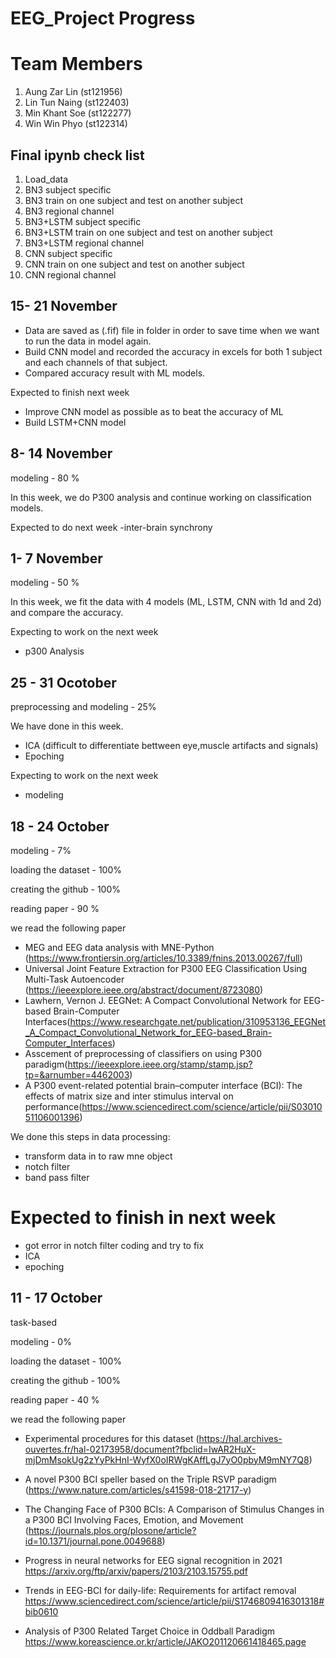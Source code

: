 # EEG_Project Progress

# Team Members
1. Aung Zar Lin (st121956)
2. Lin Tun Naing (st122403)
3. Min Khant Soe (st122277)
4. Win Win Phyo (st122314)

## Final ipynb check list
1. Load_data
2. BN3 subject specific
3. BN3 train on one subject and test on another subject
4. BN3 regional channel
5. BN3+LSTM subject specific
6. BN3+LSTM train on one subject and test on another subject
7. BN3+LSTM regional channel
8. CNN subject specific
9. CNN train on one subject and test on another subject
10. CNN regional channel

## 15- 21 November
- Data are saved as (.fif) file in folder in order to save time when we want to run the data in model again.
- Build CNN model and recorded the accuracy in excels for both 1 subject and each channels of that subject.
- Compared accuracy result with ML models.


Expected to finish next week
- Improve CNN model as possible as to beat the accuracy of ML
- Build LSTM+CNN model

## 8- 14 November

modeling - 80 %

In this week, we do P300 analysis and continue working on classification models.

Expected to do next week
-inter-brain synchrony


## 1- 7 November

modeling - 50 %

In this week, we fit the data with 4 models (ML, LSTM, CNN with 1d and 2d) and compare the accuracy.

Expecting to work on the next week
- p300 Analysis

## 25 - 31 Ocotober

preprocessing and modeling - 25%

We have done in this week.
- ICA (difficult to differentiate bettween eye,muscle artifacts and signals)
- Epoching

Expecting to work on the next week
- modeling
## 18 - 24 October
modeling - 7%

loading the dataset - 100%

creating the github - 100%

reading paper - 90 % 

we read the following paper

 - MEG and EEG data analysis with MNE-Python (https://www.frontiersin.org/articles/10.3389/fnins.2013.00267/full)
 - Universal Joint Feature Extraction for P300 EEG Classification Using Multi-Task Autoencoder (https://ieeexplore.ieee.org/abstract/document/8723080)
 - Lawhern, Vernon J. EEGNet: A Compact Convolutional Network for EEG-based Brain-Computer Interfaces(https://www.researchgate.net/publication/310953136_EEGNet_A_Compact_Convolutional_Network_for_EEG-based_Brain-Computer_Interfaces)
 - Asscement of preprocessing of classifiers on using P300 paradigm(https://ieeexplore.ieee.org/stamp/stamp.jsp?tp=&arnumber=4462003)
 - A P300 event-related potential brain–computer interface (BCI): The effects of matrix size and inter stimulus interval on performance(https://www.sciencedirect.com/science/article/pii/S0301051106001396)

We done this steps in data processing:
  - transform data in to raw mne object
  - notch filter 
  - band pass filter
      
# Expected to finish in next week
  - got error in notch filter coding and try to fix
  - ICA
  - epoching
## 11 - 17 October

task-based

modeling - 0%

loading the dataset - 100%

creating the github - 100%

reading paper - 40 % 

we read the following paper 
  - Experimental procedures for this dataset (https://hal.archives-ouvertes.fr/hal-02173958/document?fbclid=IwAR2HuX-mjDmMsokUg2zYyPkHnI-WyfX0oIRWgKAffLgJ7yO0pbyM9mNY7Q8) 
  - A novel P300 BCI speller based on the Triple RSVP paradigm (https://www.nature.com/articles/s41598-018-21717-y)
  - The Changing Face of P300 BCIs: A Comparison of Stimulus Changes in a P300 BCI Involving Faces, Emotion, and Movement (https://journals.plos.org/plosone/article?id=10.1371/journal.pone.0049688)
  - Progress in neural networks for EEG signal recognition in 2021
https://arxiv.org/ftp/arxiv/papers/2103/2103.15755.pdf 

  - Trends in EEG-BCI for daily-life: Requirements for artifact removal
https://www.sciencedirect.com/science/article/pii/S1746809416301318#bib0610

 - Analysis of P300 Related Target Choice in Oddball Paradigm
https://www.koreascience.or.kr/article/JAKO201120661418465.page



